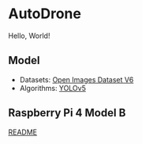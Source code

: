 # AutoDrone
Hello, World!
## Model
- Datasets: [Open Images Dataset V6](model/open_images.ipynb) 
- Algorithms: [YOLOv5](model/yolov5.ipynb) 
## Raspberry Pi 4 Model B
[README](rpi4/) 